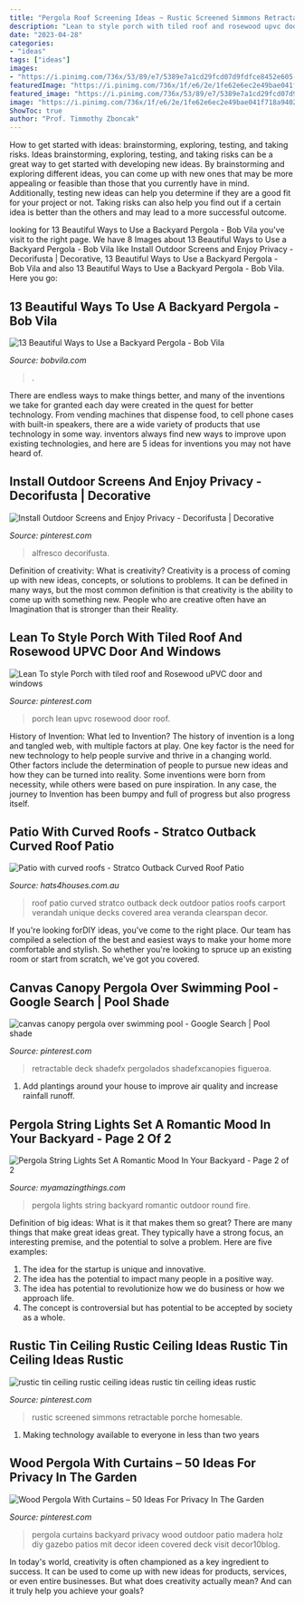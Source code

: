 ```yaml
---
title: "Pergola Roof Screening Ideas ~ Rustic Screened Simmons Retractable Porche Homesable"
description: "Lean to style porch with tiled roof and rosewood upvc door and windows"
date: "2023-04-28"
categories:
- "ideas"
tags: ["ideas"]
images:
- "https://i.pinimg.com/736x/53/89/e7/5389e7a1cd29fcd07d9fdfce8452e605--pergola-curtains-backyard-pergola.jpg"
featuredImage: "https://i.pinimg.com/736x/1f/e6/2e/1fe62e6ec2e49bae041f718a9402f5d2.jpg"
featured_image: "https://i.pinimg.com/736x/53/89/e7/5389e7a1cd29fcd07d9fdfce8452e605--pergola-curtains-backyard-pergola.jpg"
image: "https://i.pinimg.com/736x/1f/e6/2e/1fe62e6ec2e49bae041f718a9402f5d2.jpg"
ShowToc: true
author: "Prof. Timmothy Zboncak"
---
```



How to get started with ideas: brainstorming, exploring, testing, and taking risks.
Ideas brainstorming, exploring, testing, and taking risks can be a great way to get started with developing new ideas. By brainstorming and exploring different ideas, you can come up with new ones that may be more appealing or feasible than those that you currently have in mind. Additionally, testing new ideas can help you determine if they are a good fit for your project or not. Taking risks can also help you find out if a certain idea is better than the others and may lead to a more successful outcome.

	

		
looking for 13 Beautiful Ways to Use a Backyard Pergola - Bob Vila you've visit to the right page. We have 8 Images about 13 Beautiful Ways to Use a Backyard Pergola - Bob Vila like Install Outdoor Screens and Enjoy Privacy - Decorifusta | Decorative, 13 Beautiful Ways to Use a Backyard Pergola - Bob Vila and also 13 Beautiful Ways to Use a Backyard Pergola - Bob Vila. Here you go:
		
    
## 13 Beautiful Ways To Use A Backyard Pergola - Bob Vila

<img loading=lazy src="https://empire-s3-production.bobvila.com/slides/33065/original/Pergola_Ideas_with_Curtains.jpg?1563750372" onerror="this.onerror=null;this.src='https://tse1.mm.bing.net/th?id=OIP.VCZsm2fS4sdHpb7oCxFHJAHaFX&amp;pid=15.1';" alt="13 Beautiful Ways to Use a Backyard Pergola - Bob Vila">

_Source: bobvila.com_

>. 

	

There are endless ways to make things better, and many of the inventions we take for granted each day were created in the quest for better technology. From vending machines that dispense food, to cell phone cases with built-in speakers, there are a wide variety of products that use technology in some way. inventors always find new ways to improve upon existing technologies, and here are 5 ideas for inventions you may not have heard of.

    
## Install Outdoor Screens And Enjoy Privacy - Decorifusta | Decorative

<img loading=lazy src="https://i.pinimg.com/736x/84/94/a3/8494a399f513e3754bfb2100016e08e1.jpg" onerror="this.onerror=null;this.src='https://tse1.mm.bing.net/th?id=OIP.BbOPMxjLkSnj48l9Sb_1zwHaHR&amp;pid=15.1';" alt="Install Outdoor Screens and Enjoy Privacy - Decorifusta | Decorative">

_Source: pinterest.com_

>alfresco decorifusta. 

	

Definition of creativity: What is creativity?
Creativity is a process of coming up with new ideas, concepts, or solutions to problems. It can be defined in many ways, but the most common definition is that creativity is the ability to come up with something new. People who are creative often have an Imagination that is stronger than their Reality.

    
## Lean To Style Porch With Tiled Roof And Rosewood UPVC Door And Windows

<img loading=lazy src="https://i.pinimg.com/736x/c5/77/dd/c577dda2e17740157fed664d0c38f7bd--lean-to-porch-ideas.jpg" onerror="this.onerror=null;this.src='https://tse2.mm.bing.net/th?id=OIP.tZwNJuiUACbAvC7t_5EIvAHaJ6&amp;pid=15.1';" alt="Lean To style Porch with tiled roof and Rosewood uPVC door and windows">

_Source: pinterest.com_

>porch lean upvc rosewood door roof. 

	

History of Invention: What led to Invention?
The history of invention is a long and tangled web, with multiple factors at play. One key factor is the need for new technology to help people survive and thrive in a changing world. Other factors include the determination of people to pursue new ideas and how they can be turned into reality. Some inventions were born from necessity, while others were based on pure inspiration. In any case, the journey to Invention has been bumpy and full of progress but also progress itself.

    
## Patio With Curved Roofs - Stratco Outback Curved Roof Patio

<img loading=lazy src="https://www.hats4houses.com.au/wp-content/uploads/2016/06/curved-roof-patio-stratco-11-1024x683.jpg" onerror="this.onerror=null;this.src='https://tse4.mm.bing.net/th?id=OIP.GUPnG9OS2mAiBmBEJfEd-wHaE8&amp;pid=15.1';" alt="Patio with curved roofs - Stratco Outback Curved Roof Patio">

_Source: hats4houses.com.au_

>roof patio curved stratco outback deck outdoor patios roofs carport verandah unique decks covered area veranda clearspan decor. 

	

If you're looking forDIY ideas, you've come to the right place. Our team has compiled a selection of the best and easiest ways to make your home more comfortable and stylish. So whether you're looking to spruce up an existing room or start from scratch, we've got you covered.

    
## Canvas Canopy Pergola Over Swimming Pool - Google Search | Pool Shade

<img loading=lazy src="https://i.pinimg.com/736x/1f/e6/2e/1fe62e6ec2e49bae041f718a9402f5d2.jpg" onerror="this.onerror=null;this.src='https://tse3.mm.bing.net/th?id=OIP.sUGLH1ivj1HAr0Gnbj4aQwHaE7&amp;pid=15.1';" alt="canvas canopy pergola over swimming pool - Google Search | Pool shade">

_Source: pinterest.com_

>retractable deck shadefx pergolados shadefxcanopies figueroa. 

	

1. Add plantings around your house to improve air quality and increase rainfall runoff.

    
## Pergola String Lights Set A Romantic Mood In Your Backyard - Page 2 Of 2

<img loading=lazy src="http://myamazingthings.com/wp-content/uploads/2017/05/outdoor-pergola-with-lights-cleverlyinspired-3.jpg" onerror="this.onerror=null;this.src='https://tse2.mm.bing.net/th?id=OIP.LuIIyULxRtaMeIbvbiLnpgHaHD&amp;pid=15.1';" alt="Pergola String Lights Set A Romantic Mood In Your Backyard - Page 2 of 2">

_Source: myamazingthings.com_

>pergola lights string backyard romantic outdoor round fire. 

	

Definition of big ideas: What is it that makes them so great?
There are many things that make great ideas great. They typically have a strong focus, an interesting premise, and the potential to solve a problem. Here are five examples:
1. The idea for the startup is unique and innovative.
2. The idea has the potential to impact many people in a positive way.
3. The idea has potential to revolutionize how we do business or how we approach life. 
4. The concept is controversial but has potential to be accepted by society as a whole. 

    
## Rustic Tin Ceiling Rustic Ceiling Ideas Rustic Tin Ceiling Ideas Rustic

<img loading=lazy src="https://i.pinimg.com/736x/19/f5/39/19f5399c0e5f1c79033db340df039338.jpg" onerror="this.onerror=null;this.src='https://tse1.mm.bing.net/th?id=OIP.pjmwipHJYuU3Bqi4nPDcAAHaE6&amp;pid=15.1';" alt="rustic tin ceiling rustic ceiling ideas rustic tin ceiling ideas rustic">

_Source: pinterest.com_

>rustic screened simmons retractable porche homesable. 

	

1. Making technology available to everyone in less than two years 

    
## Wood Pergola With Curtains – 50 Ideas For Privacy In The Garden

<img loading=lazy src="https://i.pinimg.com/736x/53/89/e7/5389e7a1cd29fcd07d9fdfce8452e605--pergola-curtains-backyard-pergola.jpg" onerror="this.onerror=null;this.src='https://tse2.mm.bing.net/th?id=OIP.zoYqGgv0Qy9a3TB8Z3MOFAHaKN&amp;pid=15.1';" alt="Wood Pergola With Curtains – 50 Ideas For Privacy In The Garden">

_Source: pinterest.com_

>pergola curtains backyard privacy wood outdoor patio madera holz diy gazebo patios mit decor ideen covered deck visit decor10blog. 

	

In today's world, creativity is often championed as a key ingredient to success. It can be used to come up with new ideas for products, services, or even entire businesses. But what does creativity actually mean? And can it truly help you achieve your goals?

